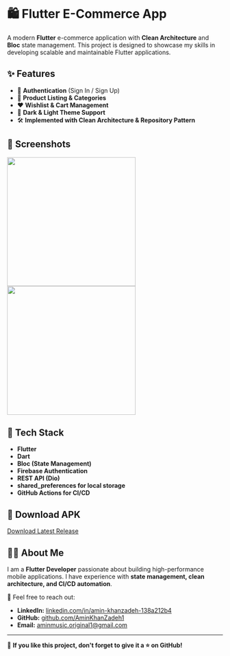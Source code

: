 # 🛍️ Flutter E-Commerce App

A modern **Flutter** e-commerce application with **Clean Architecture** and **Bloc** state management. This project is designed to showcase my skills in developing scalable and maintainable Flutter applications.  

## ✨ Features
- 🔐 **Authentication** (Sign In / Sign Up)
- 🛒 **Product Listing & Categories**
- ❤️ **Wishlist & Cart Management**
- 🌙 **Dark & Light Theme Support** 
- 🛠 **Implemented with Clean Architecture & Repository Pattern**  

## 📱 Screenshots
<img src="screenshots/home.png" width="300"/> <img src="screenshots/cart.png" width="300"/>

## 🚀 Tech Stack
- **Flutter**
- **Dart**
- **Bloc (State Management)**
- **Firebase Authentication**
- **REST API (Dio)**
- **shared_preferences for local storage**
- **GitHub Actions for CI/CD**

## 🔗 Download APK
[Download Latest Release](https://github.com/AminKhanZadeh1/bloc_online_shop/releases)  

## 👨‍💻 About Me
I am a **Flutter Developer** passionate about building high-performance mobile applications. I have experience with **state management, clean architecture, and CI/CD automation**.  

📩 Feel free to reach out:  
- **LinkedIn:** [linkedin.com/in/amin-khanzadeh-138a212b4](https://www.linkedin.com/in/amin-khanzadeh-138a212b4/)
- **GitHub:** [github.com/AminKhanZadeh1](https://github.com/AminKhanZadeh1)  
- **Email:** [aminmusic.original1@gmail.com](mailto:aminmusic.original1@gmail.com)
  
---

🚀 **If you like this project, don't forget to give it a ⭐ on GitHub!**
